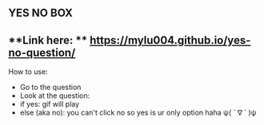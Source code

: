 ## YES NO BOX

**Link here: ** https://mylu004.github.io/yes-no-question/ 
----------------------------------
How to use: 
- Go to the question
- Look at the question:
- if yes: gif will play
- else (aka no): you can't click no so yes is ur only option haha ψ( ` ∇ ´ )ψ
  
